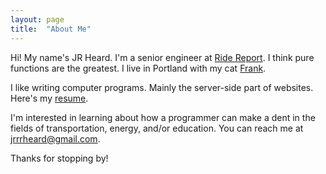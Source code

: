 ```yaml
---
layout: page
title:  "About Me"
---
```


Hi! My name's JR Heard. I'm a senior engineer at [Ride Report](https://www.ridereport.com/). I think pure functions are the greatest. I live in Portland with my cat <a href='{% asset_path frank.jpg %}'>Frank</a>.

I like writing computer programs. Mainly the server-side part of websites. Here's my [resume][resume].

I'm interested in learning about how a programmer can make a dent in the fields of transportation, energy, and/or education. You can reach me at jrrrheard@gmail.com.

Thanks for stopping by!

[resume]: http://jrheard.com/resume.pdf
